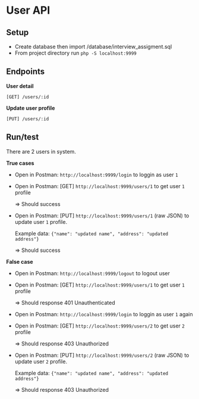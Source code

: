 # User API

## Setup
- Create database then import /database/interview_assigment.sql
- From project directory run `php -S localhost:9999`

## Endpoints

**User detail**

`[GET] /users/:id`

**Update user profile**

`[PUT] /users/:id`

## Run/test

There are 2 users in system.

**True cases**
- Open in Postman: `http://localhost:9999/login` to loggin as user `1`
- Open in Postman: [GET] `http://localhost:9999/users/1` to get user `1` profile 

  => Should success
- Open in Postman: [PUT] `http://localhost:9999/users/1` (raw JSON) to update user `1` profile.

    Example data: ```{"name": "updated name", "address": "updated address"}```
    
    => Should success
    
**False case**
- Open in Postman: `http://localhost:9999/logout` to logout user
- Open in Postman: [GET] `http://localhost:9999/users/1` to get user `1` profile 

  => Should response 401 Unauthenticated
- Open in Postman: `http://localhost:9999/login` to loggin as user `1` again
- Open in Postman: [GET] `http://localhost:9999/users/2` to get user `2` profile 

  => Should response 403 Unauthorized
- Open in Postman: [PUT] `http://localhost:9999/users/2` (raw JSON) to update user `2` profile.

    Example data: ```{"name": "updated name", "address": "updated address"}```
    
    => Should response 403 Unauthorized
